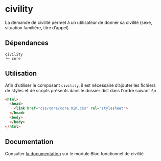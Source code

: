 # civility

La demande de civilité permet à un utilisateur de donner sa civilité (sexe, situation familière, titre d’appel).

## Dépendances
```shell
civility
└─ core
```

## Utilisation
Afin d’utiliser le composant `civility`, il est nécessaire d’ajouter les fichiers de styles et de scripts présents dans le dossier dist dans l'ordre suivant :\n
```html
<html>
  <head>
    <link href="css/core/core.min.css" rel="stylesheet">
  </head>
  <body>
  </body>
</html>
```

## Documentation

Consulter [la documentation](https://www.systeme-de-design.gouv.fr/elements-d-interface/blocs-fonctionnels/civilite) sur le module Bloc fonctionnel de civilité
